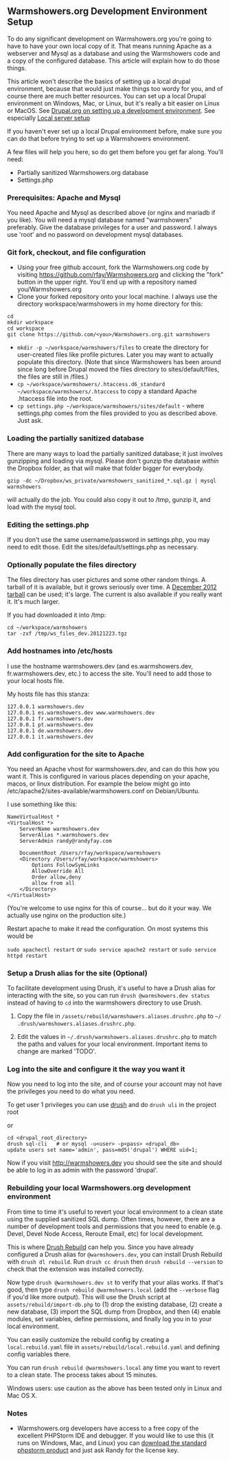 ## Warmshowers.org Development Environment Setup

To do any significant development on Warmshowers.org you're going to have to
have your own local copy of it. That means running Apache as a webserver and
Mysql as a database and using the Warmshowers code and a copy of the
configured database. This article will explain how to do those things.

This article won't describe the basics of setting up a local drupal environment,
because that would just make things too wordy for you, and of course there are
much better resources. You can set up a local Drupal environment on Windows,
Mac, or Linux, but it's really a bit easier on Linux or MacOS.
See [Drupal.org on setting up a development environment](https://drupal.org/setting-up-development-environment).
See especially [Local server setup](https://drupal.org/node/157602)

If you haven't ever set up a local Drupal environment before, make sure you can
do that before trying to set up a Warmshowers environment.

A few files will help you here, so do get them before you get far along. You'll
need:

* Partially sanitized Warmshowers.org database
* Settings.php

### Prerequisites: Apache and Mysql

You need Apache and Mysql as described above (or nginx and mariadb if you like).
You will need a mysql database named "warmshowers" preferably. Give the database
privileges for a user and password. I always use 'root' and no password on
development mysql databases.

### Git fork, checkout, and file configuration

* Using your free github account, fork the Warmshowers.org code by visiting
https://github.com/rfay/Warmshowers.org and clicking the "fork" button in the
upper right. You'll end up with a repository named you/Warmshowers.org
* Clone your forked repository onto your local machine. I always use the directory
workspace/warmshowers in my home directory for this:
```
cd
mkdir workspace
cd workspace
git clone https://github.com/<you>/Warmshowers.org.git warmshowers
```
* `mkdir -p ~/workspace/warmshowers/files` to create the directory for
user-created files like profile pictures. Later you may want to actually populate
this directory. (Note that since Warmshowers has been around since long before
Drupal moved the files directory to sites/default/files, the files are still in /files.)
* `cp ~/workspace/warmshowers/.htaccess.d6_standard ~/workspace/warmshowers/.htaccess` to copy
a standard Apache .htaccess file into the root.
* `cp settings.php ~/workspace/warmshowers/sites/default` - where settings.php comes
from the files provided to you as described above. Just ask.

### Loading the partially sanitized database

There are many ways to load the partially sanitized database; it just involves
gunzipping and loading via mysql. Please don't gunzip the database *within*
the Dropbox folder, as that will make that folder bigger for everybody.

```
gzip -dc ~/Dropbox/ws_private/warmshowers_sanitized_*.sql.gz | mysql warmshowers
```

will actually do the job. You could also copy it out to /tmp, gunzip it, and
load with the mysql tool.

### Editing the settings.php

If you don't use the same username/password in settings.php, you may need to
edit those. Edit the sites/default/settings.php as necessary.

### Optionally populate the files directory

The files directory has user pictures and some other random things. A tarball
of it is available, but it grows seriously over time. A [December 2012 tarball](https://dl.dropboxusercontent.com/u/7350603/Warmshowers/ws_files_dev.20121223.tgz) can be used; it's large.
The current is also available if you really want it. It's much larger.

If you had downloaded it into /tmp:

```
cd ~/workspace/warmshowers
tar -zxf /tmp/ws_files_dev.20121223.tgz
```

### Add hostnames into /etc/hosts

I use the hostname warmshowers.dev (and es.warmshowers.dev, fr.warmshowers.dev,
etc.) to access the site. You'll need to add those to your local hosts file.

My hosts file has this stanza:

```
127.0.0.1 warmshowers.dev
127.0.0.1 es.warmshowers.dev www.warmshowers.dev
127.0.0.1 fr.warmshowers.dev
127.0.0.1 pt.warmshowers.dev
127.0.0.1 de.warmshowers.dev
127.0.0.1 it.warmshowers.dev
```

### Add configuration for the site to Apache

You need an Apache vhost for warmshowers.dev, and can do this how you want it.
This is configured in various places depending on your apache, macos, or linux
distribution. For example the below might go into /etc/apache2/sites-available/warmshowers.conf
on Debian/Ubuntu.

I use something like this:

```
NameVirtualHost *
<VirtualHost *>
	ServerName warmshowers.dev
	ServerAlias *.warmshowers.dev
	ServerAdmin randy@randyfay.com

	DocumentRoot /Users/rfay/workspace/warmshowers
	<Directory /Users/rfay/workspace/warmshowers>
		Options FollowSymLinks
		AllowOverride All
		Order allow,deny
		allow from all
	</Directory>
</VirtualHost>
```

(You're welcome to use nginx for this of course... but do it your way. We actually
use nginx on the production site.)

Restart apache to make it read the configuration. On most systems this would be

`sudo apachectl restart` or `sudo service apache2 restart` or `sudo service httpd restart`

### Setup a Drush alias for the site (Optional)

To facilitate development using Drush, it's useful to have a Drush alias for
interacting with the site, so you can run `drush @warmshowers.dev status`
instead of having to `cd` into the warmshowers directory to use Drush.

1. Copy the file in `/assets/rebuild/warmshowers.aliases.drushrc.php` to `~/
.drush/warmshowers.aliases.drushrc.php`.

2. Edit the values in `~/.drush/warmshowers.aliases.drushrc.php` to match the paths 
and values for your local environment. Important items to change are marked 'TODO'.

### Log into the site and configure it the way you want it

Now you need to log into the site, and of course your account may not have the
privileges you need to do what you need.

To get user 1 privileges you can use [drush](https://github.com/drush-ops/drush)
and do `drush uli` in the project root

or

```
cd <drupal_root_directory>
drush sql-cli   # or mysql -u<user> -p<pass> <drupal_db>
update users set name='admin', pass=md5('drupal') WHERE uid=1;
```

Now if you visit http://warmshowers.dev you should see the site and should be able
to log in as admin with the password 'drupal'.

### Rebuilding your local Warmshowers.org development environment

From time to time it's useful to revert your local environment to a clean state
using the supplied sanitized SQL dump. Often times, however, there are a number
of development tools and permissions that you need to enable (e.g. Devel, Devel
Node Access, Reroute Email, etc) for local development.

This is where [Drush Rebuild](https://drupal.org/project/rebuild) can help you.
Since you have already configured a Drush alias for `@warmshowers.dev`, you
can install Drush Rebuild with `drush dl rebuild`. Run `drush cc drush` then
`drush rebuild --version` to check that the extension was installed correctly.

Now type `drush @warmshowers.dev st` to verify that your alias works. If
that's good, then type `drush rebuild @warmshowers.local` (add the `--verbose` flag
if you'd like more output). This will use the Drush script at 
`assets/rebuild/import-db.php` to (1) drop the existing database, (2) create a new
database, (3) import the SQL dump from Dropbox, and then (4) enable modules, set 
variables, define permissions, and finally log you in to your local environment.

You can easily customize the rebuild config by creating a `local.rebuild.yaml`
file in `assets/rebuild/local.rebuild.yaml` and defining config variables there.

You can run `drush rebuild @warmshowers.local` any time you want to revert to
a clean state. The process takes about 15 minutes.

Windows users: use caution as the above has been tested only in Linux and Mac OS X.

### Notes

* Warmshowers.org developers have access to a free copy of the excellent
PHPStorm IDE and debugger. If you would like to use this (it runs on Windows,
Mac, and Linux) you can [download the standard phpstorm product](http://www.jetbrains.com/phpstorm/download/)
and just ask Randy for the license key.


